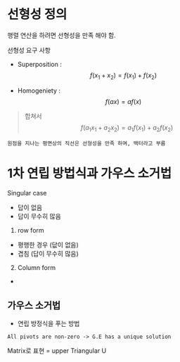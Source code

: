 # 선형성 정의 

행렬 연산을 하려면 선형성을 만족 해야 함. 

선형성 요구 사항 
- Superposition : $$f(x_1 + x_2) = f(x_1) + f(x_2) $$

- Homogeniety : $$ f(ax) = a f(x) $$

> 합쳐서 $$ f(a_1 x_1 + a_2 x_2) = a_1 f(x_1) + a_2 f(x_2)  $$

`원점을 지나는 평면상의 직선은 선형성을 만족 하며, 백터라고 부름`

# 1차 연립 방법식과 가우스 소거법

Singular case  
- 답이 없음 
- 답이 무수히 많음 

1. row form 
- 평행한 경우 (닶이 없음)
- 겹침 (답이 무수히 많음)

2. Column form 
- 

## 가우스 소거법 
- 연립 방정식을 푸는 방법 

`All pivots are non-zero -> G.E has a unique solution`

Matrix로 표현 = upper Triangular U 